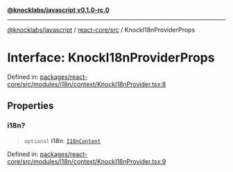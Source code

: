 [**@knocklabs/javascript v0.1.0-rc.0**](../../../README.md)

***

[@knocklabs/javascript](../../../modules.md) / [react-core/src](../README.md) / KnockI18nProviderProps

# Interface: KnockI18nProviderProps

Defined in: [packages/react-core/src/modules/i18n/context/KnockI18nProvider.tsx:8](https://github.com/knocklabs/javascript/blob/main/packages/react-core/src/modules/i18n/context/KnockI18nProvider.tsx#L8)

## Properties

### i18n?

> `optional` **i18n**: [`I18nContent`](I18nContent.md)

Defined in: [packages/react-core/src/modules/i18n/context/KnockI18nProvider.tsx:9](https://github.com/knocklabs/javascript/blob/main/packages/react-core/src/modules/i18n/context/KnockI18nProvider.tsx#L9)
